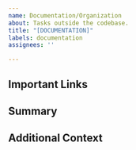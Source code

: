 ```yaml
---
name: Documentation/Organization
about: Tasks outside the codebase.
title: "[DOCUMENTATION]"
labels: documentation
assignees: ''

---
```


## Important Links


## Summary


## Additional Context
